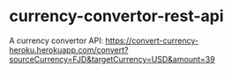 # currency-convertor-rest-api
A currency convertor API: 
https://convert-currency-heroku.herokuapp.com/convert?sourceCurrency=FJD&targetCurrency=USD&amount=39
